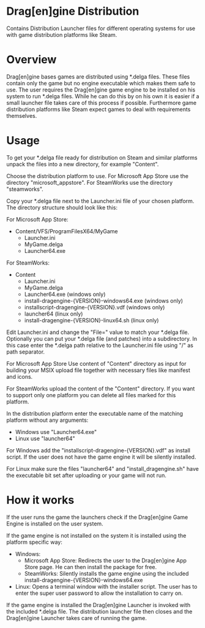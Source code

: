 # Drag[en]gine Distribution

Contains Distribution Launcher files for different operating systems for use
with game distribution platforms like Steam.

# Overview
Drag[en]gine bases games are distributed using *.delga files. These files
contain only the game but no engine executable which makes them safe to use.
The user requires the Drag[en]gine game engine to be installed on his system
to run *.delga files. While he can do this by on his own it is easier if a
small launcher file takes care of this process if possible. Furthermore
game distribution platforms like Steam expect games to deal with requirements
themselves.

# Usage
To get your *.delga file ready for distribution on Steam and similar platforms
unpack the files into a new directory, for example "Content".

Choose the distribution platform to use. For Microsoft App Store use the
directory "microsoft_appstore". For SteamWorks use the directory "steamworks".

Copy your *.delga file next to the Launcher.ini file of your chosen platform.
The directory structure should look like this:

For Microsoft App Store:
- Content/VFS/ProgramFilesX64/MyGame
  - Launcher.ini
  - MyGame.delga
  - Launcher64.exe

For SteamWorks:
- Content
  - Launcher.ini
  - MyGame.delga
  - Launcher64.exe  (windows only)
  - install-dragengine-{VERSION}-windows64.exe  (windows only)
  - installscript-dragengine-{VERSION}.vdf  (windows only)
  - launcher64  (linux only)
  - install-dragengine-{VERSION}-linux64.sh  (linux only)

Edit Launcher.ini and change the "File=" value to match your *.delga file.
Optionally you can put your *.delga file (and patches) into a subdirectory.
In this case enter the *.delga path relative to the Launcher.ini file
using "/" as path separator.

For Microsoft App Store Use content of "Content" directory as input for building
your MSIX upload file together with necessary files like manifest and icons.

For SteamWorks upload the content of the "Content" directory. If you want to
support only one platform you can delete all files marked for this platform.

In the distribution platform enter the executable name of the matching
platform without any arguments:
- Windows use "Launcher64.exe"
- Linux use "launcher64"

For Windows add the "installscript-dragengine-{VERSION}.vdf" as install
script. If the user does not have the game engine it will be silently installed.

For Linux make sure the files "launcher64" and "install_dragengine.sh" have
the executable bit set after uploading or your game will not run.

# How it works
If the user runs the game the launchers check if the Drag[en]gine Game Engine
is installed on the user system.

If the game engine is not installed on the system it is installed using the
platform specific way:
- Windows:
  - Microsoft App Store: Redirects the user to the Drag[en]gine App Store page.
    He can then install the package for free.
  - SteamWorks: Silently installs the game engine using the included
    install-dragengine-{VERSION}-windows64.exe
- Linux: Opens a terminal window with the installer script. The user has
  to enter the super user password to allow the installation to carry on.

If the game engine is installed the Drag[en]gine Launcher is invoked with
the included *.delga file. The distribution launcher file then closes and
the Drag[en]gine Launcher takes care of running the game.
